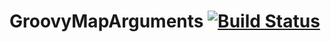 GroovyMapArguments [![Build Status](https://travis-ci.org/bsideup/GroovyMapArguments.png)](https://travis-ci.org/bsideup/GroovyMapArguments)
==================
